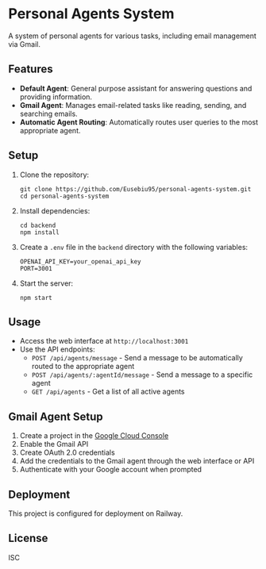 # Personal Agents System

A system of personal agents for various tasks, including email management via Gmail.

## Features

- **Default Agent**: General purpose assistant for answering questions and providing information.
- **Gmail Agent**: Manages email-related tasks like reading, sending, and searching emails.
- **Automatic Agent Routing**: Automatically routes user queries to the most appropriate agent.

## Setup

1. Clone the repository:
   ```
   git clone https://github.com/Eusebiu95/personal-agents-system.git
   cd personal-agents-system
   ```

2. Install dependencies:
   ```
   cd backend
   npm install
   ```

3. Create a `.env` file in the `backend` directory with the following variables:
   ```
   OPENAI_API_KEY=your_openai_api_key
   PORT=3001
   ```

4. Start the server:
   ```
   npm start
   ```

## Usage

- Access the web interface at `http://localhost:3001`
- Use the API endpoints:
  - `POST /api/agents/message` - Send a message to be automatically routed to the appropriate agent
  - `POST /api/agents/:agentId/message` - Send a message to a specific agent
  - `GET /api/agents` - Get a list of all active agents

## Gmail Agent Setup

1. Create a project in the [Google Cloud Console](https://console.cloud.google.com/)
2. Enable the Gmail API
3. Create OAuth 2.0 credentials
4. Add the credentials to the Gmail agent through the web interface or API
5. Authenticate with your Google account when prompted

## Deployment

This project is configured for deployment on Railway.

## License

ISC 